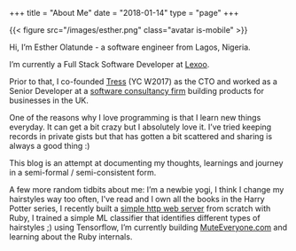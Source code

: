 +++
title = "About Me"
date = "2018-01-14"
type = "page"
+++

{{< figure src="/images/esther.png" class="avatar is-mobile" >}}

Hi, I’m Esther Olatunde - a software engineer from Lagos, Nigeria.

I’m currently a Full Stack Software Developer at [Lexoo](https://www.lexoo.co.uk/).

Prior to that, I co-founded [Tress](https://www.producthunt.com/posts/tress) (YC W2017) as the CTO and worked as a Senior Developer at a [software consultancy firm](https://www.happybearsoftware.com) building products for businesses in the UK.

One of the reasons why I love programming is that I learn new things everyday. It can get a bit crazy but I absolutely love it. I’ve tried keeping records in private gists but that has gotten a bit scattered and sharing is always a good thing :)

This blog is an attempt at documenting my thoughts, learnings and journey in a semi-formal / semi-consistent form.

A few more random tidbits about me: I’m a newbie yogi, I think I change my hairstyles way too often, I've read and I own all the books in the Harry Potter series, I recently built a [simple http web server](https://github.com/esteedqueen/simple-http-server) from scratch with Ruby, I trained a simple ML classifier that identifies different types of hairstyles ;) using Tensorflow, I’m currently building [MuteEveryone.com](https://twitter.com/muteeveryone) and learning about the Ruby internals.